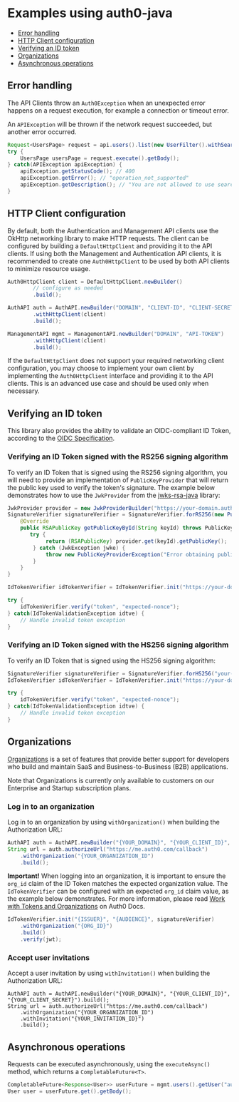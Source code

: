 # Examples using auth0-java

- [Error handling](#error-handling)
- [HTTP Client configuration](#http-client-configuration)
- [Verifying an ID token](#verifying-an-id-token)
- [Organizations](#organizations)
- [Asynchronous operations](#asynchronous-operations)

## Error handling

The API Clients throw an `Auth0Exception` when an unexpected error happens on a request execution, for example a connection or timeout error.

An `APIException` will be thrown if the network request succeeded, but another error occurred.

```java
Request<UsersPage> request = api.users().list(new UserFilter().withSearchEngine("v1"));
try {
    UsersPage usersPage = request.execute().getBody();
} catch(APIException apiException) {
    apiException.getStatusCode(); // 400
    apiException.getError(); // "operation_not_supported"
    apiException.getDescription(); // "You are not allowed to use search_engine=v1."
}
```

## HTTP Client configuration

By default, both the Authentication and Management API clients use the OkHttp networking library to make HTTP requests.
The client can be configured by building a `DefaultHttpClient` and providing it to the API clients.
If using both the Management and Authentication API clients, it is recommended to create one `Auth0HttpClient` to be used by both API clients to minimize resource usage.

```java
Auth0HttpClient client = DefaultHttpClient.newBuilder()
        // configure as needed
        .build();

AuthAPI auth = AuthAPI.newBuilder("DOMAIN", "CLIENT-ID", "CLIENT-SECRET")
        .withHttpClient(client)
        .build();

ManagementAPI mgmt = ManagementAPI.newBuilder("DOMAIN", "API-TOKEN")
        .withHttpClient(client)
        .build();
```

If the `DefaultHttpClient` does not support your required networking client configuration, you may choose to implement
your own client by implementing the `Auth0HttpClient` interface and providing it to the API clients. This is an advanced
use case and should be used only when necessary.

## Verifying an ID token

This library also provides the ability to validate an OIDC-compliant ID Token, according to the [OIDC Specification](https://openid.net/specs/openid-connect-core-1_0-final.html#IDTokenValidation).

### Verifying an ID Token signed with the RS256 signing algorithm

To verify an ID Token that is signed using the RS256 signing algorithm, you will need to provide an implementation of
`PublicKeyProvider` that will return the public key used to verify the token's signature. The example below demonstrates how to use the `JwkProvider` from the [jwks-rsa-java](https://github.com/auth0/jwks-rsa-java) library:

```java
JwkProvider provider = new JwkProviderBuilder("https://your-domain.auth0.com").build();
SignatureVerifier signatureVerifier = SignatureVerifier.forRS256(new PublicKeyProvider() {
    @Override
    public RSAPublicKey getPublicKeyById(String keyId) throws PublicKeyProviderException {
       try {
            return (RSAPublicKey) provider.get(keyId).getPublicKey();
        } catch (JwkException jwke) {
            throw new PublicKeyProviderException("Error obtaining public key", jwke);
        }
    }
}

IdTokenVerifier idTokenVerifier = IdTokenVerifier.init("https://your-domain.auth0.com/","your-client-id", signatureVerifier).build();

try {
    idTokenVerifier.verify("token", "expected-nonce");
} catch(IdTokenValidationException idtve) {
    // Handle invalid token exception
}
```

### Verifying an ID Token signed with the HS256 signing algorithm

To verify an ID Token that is signed using the HS256 signing algorithm:

```java
SignatureVerifier signatureVerifier = SignatureVerifier.forHS256("your-client-secret");
IdTokenVerifier idTokenVerifier = IdTokenVerifier.init("https://your-domain.auth0.com/","your-client-id", signatureVerifier).build();

try {
    idTokenVerifier.verify("token", "expected-nonce");
} catch(IdTokenValidationException idtve) {
    // Handle invalid token exception
}
```

## Organizations

[Organizations](https://auth0.com/docs/organizations) is a set of features that provide better support for developers who build and maintain SaaS and Business-to-Business (B2B) applications.

Note that Organizations is currently only available to customers on our Enterprise and Startup subscription plans.

### Log in to an organization

Log in to an organization by using `withOrganization()` when building the Authorization URL:

```java
AuthAPI auth = AuthAPI.newBuilder("{YOUR_DOMAIN}", "{YOUR_CLIENT_ID}", "{YOUR_CLIENT_SECRET}").build();
String url = auth.authorizeUrl("https://me.auth0.com/callback")
    .withOrganization("{YOUR_ORGANIZATION_ID")
    .build();
```

**Important!** When logging into an organization, it is important to ensure the `org_id` claim of the ID Token matches the expected organization value. The `IdTokenVerifier` can be configured with an expected `org_id` claim value, as the example below demonstrates.
For more information, please read [Work with Tokens and Organizations](https://auth0.com/docs/organizations/using-tokens) on Auth0 Docs.
```java
IdTokenVerifier.init("{ISSUER}", "{AUDIENCE}", signatureVerifier)
    .withOrganization("{ORG_ID}")
    .build()
    .verify(jwt);
```

### Accept user invitations

Accept a user invitation by using `withInvitation()` when building the Authorization URL:

```
AuthAPI auth = AuthAPI.newBuilder("{YOUR_DOMAIN}", "{YOUR_CLIENT_ID}", "{YOUR_CLIENT_SECRET}").build();
String url = auth.authorizeUrl("https://me.auth0.com/callback")
    .withOrganization("{YOUR_ORGANIZATION_ID")
    .withInvitation("{YOUR_INVITATION_ID}")
    .build();
```

## Asynchronous operations

Requests can be executed asynchronously, using the `executeAsync()` method, which returns a `CompletableFuture<T>`.

```java
CompletableFuture<Response<User>> userFuture = mgmt.users().getUser("auth0|123", new UserFilter()).executeAsync();
User user = userFuture.get().getBody();
```
